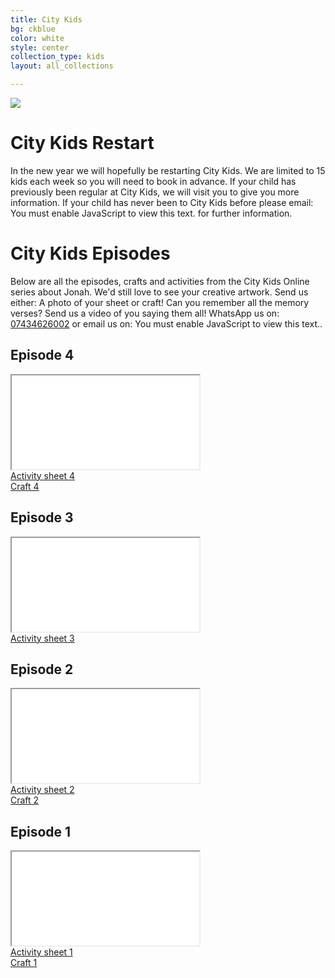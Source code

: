 ```yaml
---
title: City Kids
bg: ckblue
color: white
style: center
collection_type: kids
layout: all_collections

---
```

<div class="hero-image-max">
<img src="{{ 'img/citykids/City_Kids_banner.png' | relative_url }}">
</div>

# City Kids Restart

In the new year we will hopefully be restarting City Kids. We are limited to 15 kids each week so you will need to book in advance. If your child has previously been regular at City Kids, we will visit you to give you more information. If your child has never been to City Kids before please email: <script>contact1("hello","cecleeds",10,"")</script><noscript>You must enable JavaScript to view this text.</noscript> for further information.

# City Kids Episodes

Below are all the episodes, crafts and activities from the City Kids Online series about Jonah. We'd still love to see your creative artwork. Send us either: A photo of your sheet or craft! Can you remember all the memory verses? Send us a video of you saying them all! WhatsApp us on: <a href="tel:07434626002">07434626002</a> or email us on: <script>contact1("hello","cecleeds",10,"")</script><noscript>You must enable JavaScript to view this text.</noscript>.

## Episode 4

<div class="icontain"><iframe title="City kids online episode 4" src="//www.youtube-nocookie.com/embed/cNP2-165_BE" allowfullscreen></iframe></div>

<div class="row btnlinks">
<div class="col s12 m6 btnlink">
<a class="waves-effect waves-light btn-large light-blue lighten-2" href="{{ 'img/pdf/Activity-Sheet-Week-4.pdf' | relative_url }}">Activity sheet 4</a>
</div>
<div class="col s12 m6 btnlink">
<a class="waves-effect waves-light btn-large light-blue lighten-2" href="{{ 'img/pdf/Jonah-chapter-4-craft.pdf' | relative_url }}">Craft 4</a>
</div>
</div>

## Episode 3

<div class="icontain"><iframe title="City kids online episode 3" src="//www.youtube-nocookie.com/embed/TLF0CgX_bkY" allowfullscreen></iframe></div>

<div class="row btnlinks">
<div class="col s12 btnlink">
<a class="waves-effect waves-light btn-large light-blue lighten-2" href="{{ 'img/pdf/Week-3-Activity-Sheet.pdf' | relative_url }}">Activity sheet 3</a>
</div>
</div>

## Episode 2

<div class="icontain"><iframe title="City kids online episode 2" src="//www.youtube-nocookie.com/embed/pobb2N79hNo" allowfullscreen></iframe></div>

<div class="row btnlinks">
<div class="col s12 m6 btnlink">
<a class="waves-effect waves-light btn-large light-blue lighten-2" href="{{ 'img/pdf/Week_2_Activity_Sheet.pdf' | relative_url }}">Activity sheet 2</a>
</div>
<div class="col s12 m6 btnlink">
<a class="waves-effect waves-light btn-large light-blue lighten-2" href="{{ 'img/pdf/Week_2_Craft.pdf' | relative_url }}">Craft 2</a>
</div>
</div>

## Episode 1

<div class="icontain"><iframe title="City kids online episode 1" src="//www.youtube-nocookie.com/embed/xmNWZW8BGLs" allowfullscreen></iframe></div>

<div class="row btnlinks">
<div class="col s12 m6 btnlink">
<a class="waves-effect waves-light btn-large light-blue lighten-2" href="{{ 'img/pdf/Activity_Sheet_1.pdf' | relative_url }}">Activity sheet 1</a>
</div>
<div class="col s12 m6 btnlink">
<a class="waves-effect waves-light btn-large light-blue lighten-2" href="{{ 'img/pdf/Craft_1-Paper_Boat.pdf' | relative_url }}">Craft 1</a>
</div>
</div>
